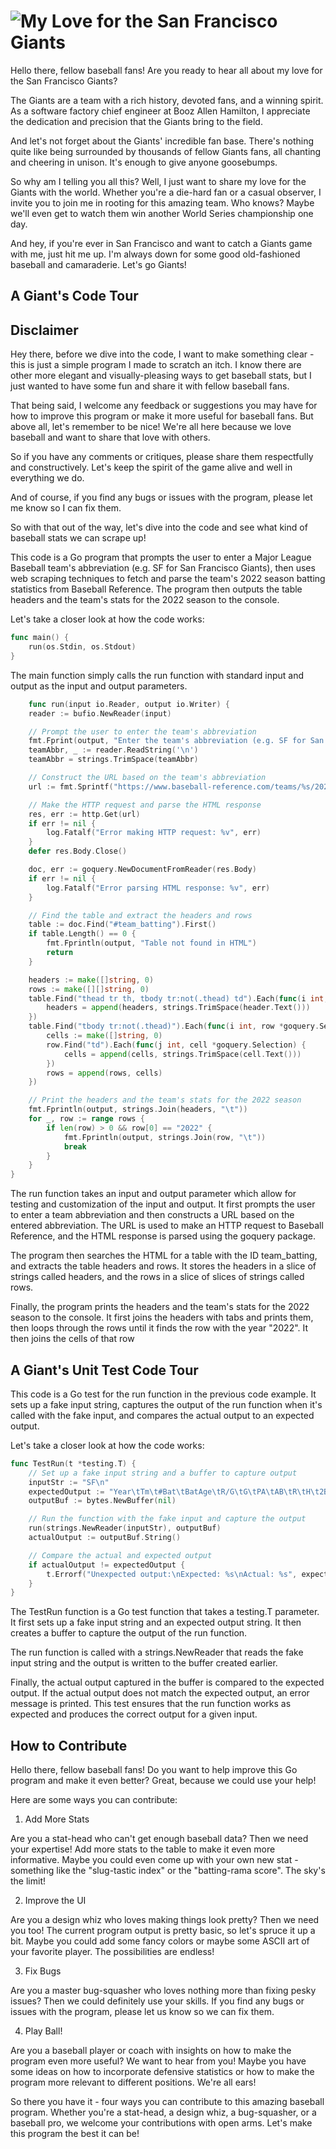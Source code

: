# ![My Love for the San Francisco Giants](/images/IMG_0004.jpeg)

Hello there, fellow baseball fans! Are you ready to hear all about my love for the San Francisco Giants?

The Giants are a team with a rich history, devoted fans, and a winning spirit. As a software factory chief engineer at Booz Allen Hamilton, I appreciate the dedication and precision that the Giants bring to the field.

And let's not forget about the Giants' incredible fan base. There's nothing quite like being surrounded by thousands of fellow Giants fans, all chanting and cheering in unison. It's enough to give anyone goosebumps.

So why am I telling you all this? Well, I just want to share my love for the Giants with the world. Whether you're a die-hard fan or a casual observer, I invite you to join me in rooting for this amazing team. Who knows? Maybe we'll even get to watch them win another World Series championship one day.

And hey, if you're ever in San Francisco and want to catch a Giants game with me, just hit me up. I'm always down for some good old-fashioned baseball and camaraderie. Let's go Giants!

## A Giant's Code Tour

## Disclaimer

Hey there, before we dive into the code, I want to make something clear - this is just a simple program I made to scratch an itch. I know there are other more elegant and visually-pleasing ways to get baseball stats, but I just wanted to have some fun and share it with fellow baseball fans.

That being said, I welcome any feedback or suggestions you may have for how to improve this program or make it more useful for baseball fans. But above all, let's remember to be nice! We're all here because we love baseball and want to share that love with others.

So if you have any comments or critiques, please share them respectfully and constructively. Let's keep the spirit of the game alive and well in everything we do.

And of course, if you find any bugs or issues with the program, please let me know so I can fix them.

So with that out of the way, let's dive into the code and see what kind of baseball stats we can scrape up!

This code is a Go program that prompts the user to enter a Major League Baseball team's abbreviation (e.g. SF for San Francisco Giants), then uses web scraping techniques to fetch and parse the team's 2022 season batting statistics from Baseball Reference. The program then outputs the table headers and the team's stats for the 2022 season to the console.

Let's take a closer look at how the code works:

```go
func main() {
	run(os.Stdin, os.Stdout)
}
```

The main function simply calls the run function with standard input and output as the input and output parameters.

```go
    func run(input io.Reader, output io.Writer) {
	reader := bufio.NewReader(input)

	// Prompt the user to enter the team's abbreviation
	fmt.Fprint(output, "Enter the team's abbreviation (e.g. SF for San Francisco Giants): ")
	teamAbbr, _ := reader.ReadString('\n')
	teamAbbr = strings.TrimSpace(teamAbbr)

	// Construct the URL based on the team's abbreviation
	url := fmt.Sprintf("https://www.baseball-reference.com/teams/%s/2022.shtml", teamAbbr)

	// Make the HTTP request and parse the HTML response
	res, err := http.Get(url)
	if err != nil {
		log.Fatalf("Error making HTTP request: %v", err)
	}
	defer res.Body.Close()

	doc, err := goquery.NewDocumentFromReader(res.Body)
	if err != nil {
		log.Fatalf("Error parsing HTML response: %v", err)
	}

	// Find the table and extract the headers and rows
	table := doc.Find("#team_batting").First()
	if table.Length() == 0 {
		fmt.Fprintln(output, "Table not found in HTML")
		return
	}

	headers := make([]string, 0)
	rows := make([][]string, 0)
	table.Find("thead tr th, tbody tr:not(.thead) td").Each(func(i int, header *goquery.Selection) {
		headers = append(headers, strings.TrimSpace(header.Text()))
	})
	table.Find("tbody tr:not(.thead)").Each(func(i int, row *goquery.Selection) {
		cells := make([]string, 0)
		row.Find("td").Each(func(j int, cell *goquery.Selection) {
			cells = append(cells, strings.TrimSpace(cell.Text()))
		})
		rows = append(rows, cells)
	})

	// Print the headers and the team's stats for the 2022 season
	fmt.Fprintln(output, strings.Join(headers, "\t"))
	for _, row := range rows {
		if len(row) > 0 && row[0] == "2022" {
			fmt.Fprintln(output, strings.Join(row, "\t"))
			break
		}
	}
}
```

The run function takes an input and output parameter which allow for testing and customization of the input and output. It first prompts the user to enter a team abbreviation and then constructs a URL based on the entered abbreviation. The URL is used to make an HTTP request to Baseball Reference, and the HTML response is parsed using the goquery package.

The program then searches the HTML for a table with the ID team_batting, and extracts the table headers and rows. It stores the headers in a slice of strings called headers, and the rows in a slice of slices of strings called rows.

Finally, the program prints the headers and the team's stats for the 2022 season to the console. It first joins the headers with tabs and prints them, then loops through the rows until it finds the row with the year "2022". It then joins the cells of that row

## A Giant's Unit Test Code Tour

This code is a Go test for the run function in the previous code example. It sets up a fake input string, captures the output of the run function when it's called with the fake input, and compares the actual output to an expected output.

Let's take a closer look at how the code works:

```go
func TestRun(t *testing.T) {
	// Set up a fake input string and a buffer to capture output
	inputStr := "SF\n"
	expectedOutput := "Year\tTm\t#Bat\tBatAge\tR/G\tG\tPA\tAB\tR\tH\t2B\t3B\tHR\tRBI\tSB\tCS\tBB\tSO\tBA\tOBP\tSLG\tOPS\tOPS+\n2022\tSFG\t27\t28.2\t4.4\t162\t6428\t5557\t708\t1431\t282\t43\t209\t694\t57\t20\t621\t1426\t.258\t.330\t.432\t.762\t106\n"
	outputBuf := bytes.NewBuffer(nil)

	// Run the function with the fake input and capture the output
	run(strings.NewReader(inputStr), outputBuf)
	actualOutput := outputBuf.String()

	// Compare the actual and expected output
	if actualOutput != expectedOutput {
		t.Errorf("Unexpected output:\nExpected: %s\nActual: %s", expectedOutput, actualOutput)
	}
}
```
The TestRun function is a Go test function that takes a testing.T parameter. It first sets up a fake input string and an expected output string. It then creates a buffer to capture the output of the run function.

The run function is called with a strings.NewReader that reads the fake input string and the output is written to the buffer created earlier.

Finally, the actual output captured in the buffer is compared to the expected output. If the actual output does not match the expected output, an error message is printed. This test ensures that the run function works as expected and produces the correct output for a given input.

## How to Contribute

Hello there, fellow baseball fans! Do you want to help improve this Go program and make it even better? Great, because we could use your help!

Here are some ways you can contribute:

1. Add More Stats

Are you a stat-head who can't get enough baseball data? Then we need your expertise! Add more stats to the table to make it even more informative. Maybe you could even come up with your own new stat - something like the "slug-tastic index" or the "batting-rama score". The sky's the limit!

2. Improve the UI

Are you a design whiz who loves making things look pretty? Then we need you too! The current program output is pretty basic, so let's spruce it up a bit. Maybe you could add some fancy colors or maybe some ASCII art of your favorite player. The possibilities are endless!

3. Fix Bugs

Are you a master bug-squasher who loves nothing more than fixing pesky issues? Then we could definitely use your skills. If you find any bugs or issues with the program, please let us know so we can fix them.

4. Play Ball!

Are you a baseball player or coach with insights on how to make the program even more useful? We want to hear from you! Maybe you have some ideas on how to incorporate defensive statistics or how to make the program more relevant to different positions. We're all ears!

So there you have it - four ways you can contribute to this amazing baseball program. Whether you're a stat-head, a design whiz, a bug-squasher, or a baseball pro, we welcome your contributions with open arms. Let's make this program the best it can be!
